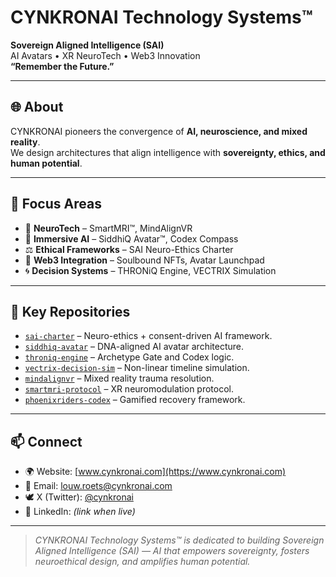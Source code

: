 # CYNKRONAI Technology Systems™

**Sovereign Aligned Intelligence (SAI)**  
AI Avatars • XR NeuroTech • Web3 Innovation  
**“Remember the Future.”**

---

## 🌐 About
CYNKRONAI pioneers the convergence of **AI, neuroscience, and mixed reality**.  
We design architectures that align intelligence with **sovereignty, ethics, and human potential**.

---

## 🚀 Focus Areas
- 🧠 **NeuroTech** – SmartMRI™, MindAlignVR  
- 👤 **Immersive AI** – SiddhiQ Avatar™, Codex Compass  
- ⚖️ **Ethical Frameworks** – SAI Neuro-Ethics Charter  
- 🔗 **Web3 Integration** – Soulbound NFTs, Avatar Launchpad  
- 🌀 **Decision Systems** – THRONiQ Engine, VECTRIX Simulation  

---

## 📂 Key Repositories
- [`sai-charter`](https://github.com/cynkronai/sai-charter) – Neuro-ethics + consent-driven AI framework.  
- [`siddhiq-avatar`](https://github.com/cynkronai/siddhiq-avatar) – DNA-aligned AI avatar architecture.  
- [`throniq-engine`](https://github.com/cynkronai/throniq-engine) – Archetype Gate and Codex logic.  
- [`vectrix-decision-sim`](https://github.com/cynkronai/vectrix-decision-sim) – Non-linear timeline simulation.  
- [`mindalignvr`](https://github.com/cynkronai/mindalignvr) – Mixed reality trauma resolution.  
- [`smartmri-protocol`](https://github.com/cynkronai/smartmri-protocol) – XR neuromodulation protocol.  
- [`phoenixriders-codex`](https://github.com/cynkronai/phoenixriders-codex) – Gamified recovery framework.  

---

## 📫 Connect
- 🌍 Website: [www.cynkronai.com](https://www.cynkronai.com)  
- 📧 Email: louw.roets@cynkronai.com  
- 🕊️ X (Twitter): [@cynkronai](https://x.com/cynkronai)  
- 💼 LinkedIn: *(link when live)*  

---

> *CYNKRONAI Technology Systems™ is dedicated to building Sovereign Aligned Intelligence (SAI) — AI that empowers sovereignty, fosters neuroethical design, and amplifies human potential.*


<!--
**cynkronai/cynkronai** is a ✨ _special_ ✨ repository because its `README.md` (this file) appears on your GitHub profile.

Here are some ideas to get you started:

- 🔭 I’m currently working on ...
- 🌱 I’m currently learning ...
- 👯 I’m looking to collaborate on ...
- 🤔 I’m looking for help with ...
- 💬 Ask me about ...
- 📫 How to reach me: ...
- 😄 Pronouns: ...
- ⚡ Fun fact: ...
-->
